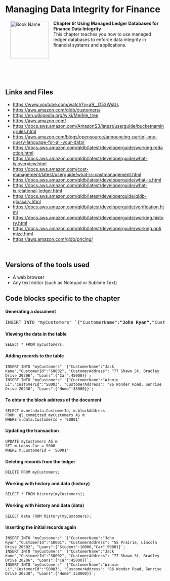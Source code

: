 # Managing Data Integrity for Finance

<a href="https://www.packtpub.com/product/managing-data-integrity-for-finance/9781837630141"><img src="https://content.packt.com/B19758/cover_image_small.jpg" alt="Book Name" height="120px" align="left" style="margin: 0px 15px; border-color: white; border-style: solid; border-width: 1px;"></a>

**Chapter 9: Using Managed Ledger Databases for Finance Data Integrity** <br />
This chapter teaches you how to use managed ledger databases to enforce data integrity in financial systems and applications.

<br />
<br />
<br />
<br />
<br />

## Links and Files
- https://www.youtube.com/watch?v=a9__D53WsUs
- https://aws.amazon.com/qldb/customers/
- https://en.wikipedia.org/wiki/Merkle_tree
- https://aws.amazon.com/
- https://docs.aws.amazon.com/AmazonS3/latest/userguide/bucketnamingrules.html
- https://aws.amazon.com/blogs/opensource/announcing-partiql-one-query-language-for-all-your-data/
- https://docs.aws.amazon.com/qldb/latest/developerguide/working.redaction.html
- https://docs.aws.amazon.com/qldb/latest/developerguide/what-is.overview.html
- https://docs.aws.amazon.com/cost-management/latest/userguide/what-is-costmanagement.html
- https://docs.aws.amazon.com/qldb/latest/developerguide/what-is.html
- https://docs.aws.amazon.com/qldb/latest/developerguide/what-is.relational-ledger.html
- https://docs.aws.amazon.com/qldb/latest/developerguide/qldb-glossary.html
- https://docs.aws.amazon.com/qldb/latest/developerguide/verification.html
- https://docs.aws.amazon.com/qldb/latest/developerguide/working.history.html
- https://docs.aws.amazon.com/qldb/latest/developerguide/working.optimize.html
- https://aws.amazon.com/qldb/pricing/
<br />

## Versions of the tools used
- A web browser
- Any text editor (such as Notepad or Sublime Text)

## Code blocks specific to the chapter
#### Generating a document
<pre>
INSERT INTO "myCustomers" `{"CustomerName":<b>"John Ryan"</b>,"CustomerId":"S0001", "CustomerAddress": "55 Prairie, Lincoln Drive 20502", "Loans":{"Student":10000}}`;
</pre>



#### Viewing the data in the table
```
SELECT * FROM myCustomers;
```


#### Adding records to the table
```
INSERT INTO "myCustomers" `{"CustomerName":"Jack Kane","CustomerId":"S0002", "CustomerAddress": "77 Shawn St, Bradley Drive 20206", "Loans":{"Car":45000}}`;
INSERT INTO "myCustomers" `{"CustomerName":"Winnie Li","CustomerId":"S0003", "CustomerAddress": "86 Wonder Road, Sunrise Drive 20238", "Loans":{"Home":35000}}`;
```



#### To obtain the block address of the document

```
SELECT m.metadata.CustomerId, m.blockAddress
FROM _ql_committed_myCustomers AS m
WHERE m.data.CustomerId = 'S0001'
```


#### Updating the transaction
```
UPDATE myCustomers AS m
SET m.Loans.Car = 5000
WHERE m.CustomerId = 'S0001'
```



#### Deleting records from the ledger
```
DELETE FROM myCustomers;
```


#### Working with history and data (history)
```
SELECT * FROM history(myCustomers);
```
#### Working with history and data (data)
```
SELECT data FROM history(myCustomers);
```

#### Inserting the initial records again
```
INSERT INTO "myCustomers" `{"CustomerName":"John Ryan","CustomerId":"S0001", "CustomerAddress": "55 Prairie, Lincoln Drive 20502", "Loans":{"Student":10000,"Car":5000}}`;
INSERT INTO "myCustomers" `{"CustomerName":"Jack Kane","CustomerId":"S0002", "CustomerAddress": "77 Shawn St, Bradley Drive 20206", "Loans":{"Car":45000}}`;
INSERT INTO "myCustomers" `{"CustomerName":"Winnie Li","CustomerId":"S0003", "CustomerAddress": "86 Wonder Road, Sunrise Drive 20238", "Loans":{"Home":350000}}`;
```
